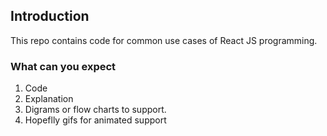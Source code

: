 ## Introduction

This repo contains code for common use cases of React JS programming.

### What can you expect

1. Code
2. Explanation
3. Digrams or flow charts to support.
4. Hopeflly gifs for animated support
